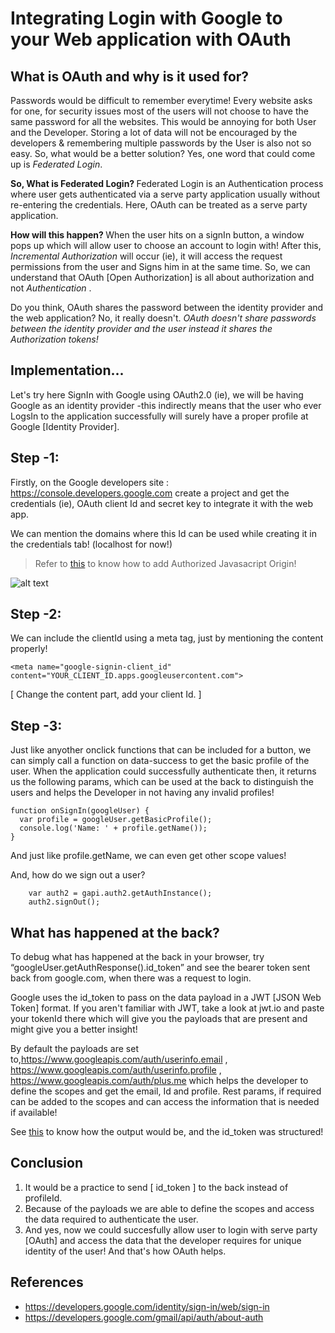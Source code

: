 # Integrating Login with Google to your Web application with OAuth

## What is OAuth and why is it used for?

Passwords would be difficult to remember everytime! Every website asks for one, for security issues most of the users will not choose to have the same password for all the websites. This would be annoying for both User and the Developer. Storing a lot of data will not be encouraged by the developers & remembering multiple passwords by the User is also not so easy. So, what would be a better solution? Yes, one word that could come up is *Federated Login*.

<b> So, What is Federated Login? </b>
Federated Login is an Authentication process where user gets authenticated via a serve party application usually without re-entering the credentials. Here, OAuth can be treated as a serve party application.

<b> How will this happen? </b>
When the user hits on a signIn button, a window pops up which will allow user to choose an account to login with! After this, 
*Incremental Authorization* will occur (ie), it will access the request permissions from the user and Signs him in at the same time. So, we can understand that OAuth [Open Authorization] is all about authorization and not <i> Authentication </i>.

Do you think, OAuth shares the password between the identity provider and the web application? No, it really doesn't.
  *OAuth doesn't share passwords between the identity provider and the user instead it shares the Authorization tokens!*

## Implementation...

Let's try here SignIn with Google using OAuth2.0 (ie), we will be having Google as an identity provider -this indirectly means that the user who ever LogsIn to the application successfully will surely have a proper profile at Google [Identity Provider]. 

## Step -1:

Firstly, on the Google developers site : https://console.developers.google.com create a project and get the credentials (ie), OAuth client Id and secret key to integrate it with the web app.

We can mention the domains where this Id can be used while creating it in the credentials tab! (localhost for now!)

> Refer to [this](images/1.jpeg) to know how to add Authorized Javasacript Origin!

![alt text](https://github.com/rishitha24/Web/blob/main/OAuth/images/4.jpeg)

## Step -2: 

We can include the clientId using a meta tag, just by mentioning the content properly!

```
<meta name="google-signin-client_id" content="YOUR_CLIENT_ID.apps.googleusercontent.com"> 
```

[ Change the content part, add your client Id. ]

## Step -3:

Just like anyother onclick functions that can be included for a button, we can simply call a function on data-success to get the basic profile of the user. When the application could successfully authenticate then, it returns us the following params, which can be used at the back to distinguish the users and helps the Developer in not having any invalid profiles!

```
function onSignIn(googleUser) {
  var profile = googleUser.getBasicProfile();
  console.log('Name: ' + profile.getName());
}
```
And just like profile.getName, we can even get other scope values!

And, how do we sign out a user?

```
    var auth2 = gapi.auth2.getAuthInstance();
    auth2.signOut();
```

## What has happened at the back?

To debug what has happened at the back in your browser, try “googleUser.getAuthResponse().id_token” and see the bearer token sent back from google.com, when there was a request to login.

Google uses the id_token to pass on the data payload in a JWT [JSON Web Token] format. If you aren't familiar with JWT, take a look at jwt.io and paste your tokenId there which will give you the payloads that are present and might give you a better insight!

By default the payloads are set to,https://www.googleapis.com/auth/userinfo.email , https://www.googleapis.com/auth/userinfo.profile , https://www.googleapis.com/auth/plus.me which helps the developer to define the scopes and get the email, Id and profile. Rest params, if required can be added to the scopes and can access the information that is needed if available!

See [this](images/5.jpeg) to know how the output would be, and the id_token was structured! 

## Conclusion

1. It would be a practice to send [ id_token ] to the back instead of profileId. 
2. Because of the payloads we are able to define the scopes and access the data required to authenticate the user.
3. And yes, now we could succesfully allow user to login with serve party [OAuth] and access the data that the developer requires for unique identity of the user! And that's how OAuth helps.

## References

* https://developers.google.com/identity/sign-in/web/sign-in
* https://developers.google.com/gmail/api/auth/about-auth


